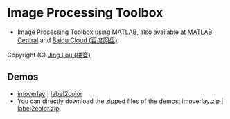 # Image Processing Toolbox

 - Image Processing Toolbox using MATLAB, also available at [MATLAB Central](https://www.mathworks.com/matlabcentral/profile/authors/7426424-jing-lou "MATLAB Central") and [Baidu Cloud (百度网盘)](http://pan.baidu.com/s/1gf8zeld#list/path=%2Fdownloads%2Fimage-processing-toolbox).

Copyright (C) [Jing Lou (楼竞)](http://www.loujing.com)


## Demos

 - [imoverlay](https://github.com/jinglou/downloads/tree/master/image-processing-toolbox/demos/imoverlay) | [label2color](https://github.com/jinglou/downloads/tree/master/image-processing-toolbox/demos/label2color)
 - You can directly download the zipped files of the demos: [imoverlay.zip](https://raw.githubusercontent.com/jinglou/downloads/master/image-processing-toolbox/demos/imoverlay.zip) | [label2color.zip](https://raw.githubusercontent.com/jinglou/downloads/master/image-processing-toolbox/demos/label2color.zip).
